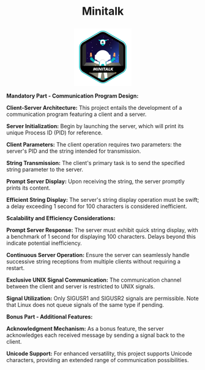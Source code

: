 # <p align = "center">Minitalk</p>

<p align = "center">
<a href = https://github.com/Adamsandlerisgod><img minitalk = "minitalk" src = "./docs/minitalke.png"></a></p>

**Mandatory Part - Communication Program Design:**

**Client-Server Architecture:**
This project entails the development of a communication program featuring a client and a server.

**Server Initialization:** 
Begin by launching the server, which will print its unique Process ID (PID) for reference.

**Client Parameters:**
The client operation requires two parameters: the server's PID and the string intended for transmission.

**String Transmission:**
The client's primary task is to send the specified string parameter to the server.

**Prompt Server Display:**
Upon receiving the string, the server promptly prints its content.

**Efficient String Display:**
The server's string display operation must be swift; a delay exceeding 1 second for 100 characters is considered inefficient.

**Scalability and Efficiency Considerations:**

**Prompt Server Response:**
The server must exhibit quick string display, with a benchmark of 1 second for displaying 100 characters. Delays beyond this indicate potential inefficiency.

**Continuous Server Operation:** Ensure the server can seamlessly handle successive string receptions from multiple clients without requiring a restart.

**Exclusive UNIX Signal Communication:**
The communication channel between the client and server is restricted to UNIX signals.

**Signal Utilization:**
Only SIGUSR1 and SIGUSR2 signals are permissible. Note that Linux does not queue signals of the same type if pending.

**Bonus Part - Additional Features:**

**Acknowledgment Mechanism:** 
As a bonus feature, the server acknowledges each received message by sending a signal back to the client.

**Unicode Support:**
For enhanced versatility, this project supports Unicode characters, providing an extended range of communication possibilities.
